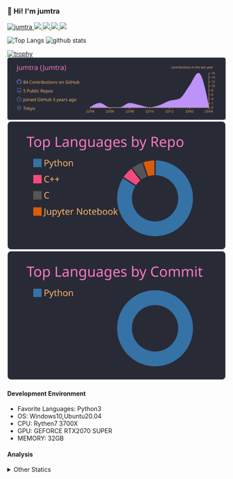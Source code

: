### 👋 Hi! I'm jumtra
<p align="left"> 
  <a href="https://github.com/jumtra/jumtra/">
    <img src="https://komarev.com/ghpvc/?username=jumtra" alt="jumtra" />
  </a>
  <a href="http://twitter.com/Jumtra1">
    <img height="20" src="https://img.shields.io/twitter/follow/Jumtra1?label=Twitter&logo=twitter&style=flat" />
  </a>
  <a href="https://github.com/jumtra">
    <img height="20" src="https://img.shields.io/github/followers/jumtra?label=follow&logo=github&style=flat" />
  </a>
  <a href="http://qiita.com/Jumtra">
    <img height="20" src="https://qiita-badge.apiapi.app/s/Jumtra/posts.svg" />
  </a>
  <a href="http://qiita.com/Jumtra">
    <img height="20" src="https://qiita-badge.apiapi.app/s/Jumtra/contributions.svg" />
  </a>
</p>

<p align="left"> 
  <img alt="Top Langs" height="150px" src="https://github-readme-stats.vercel.app/api/top-langs/?username=jumtra&layout=compact&count_private=true&show_icons=true&show_icons=true&theme=onedark" />
  <img alt="github stats" height="150px" src="https://github-readme-stats.vercel.app/api?username=jumtra&count_private=true&show_icons=true&show_icons=true&theme=onedark" />
</p>

[![trophy](https://github-profile-trophy.vercel.app/?username=jumtra&theme=gruvbox)](https://github.com/ryo-ma/github-profile-trophy)
[![](https://raw.githubusercontent.com/jumtra/jumtra/master/profile-summary-card-output/dracula/0-profile-details.svg)](https://github.com/vn7n24fzkq/github-profile-summary-cards)
[![](https://raw.githubusercontent.com/jumtra/jumtra/master/profile-summary-card-output/dracula/1-repos-per-language.svg)](https://github.com/vn7n24fzkq/github-profile-summary-cards)
[![](https://raw.githubusercontent.com/jumtra/jumtra/master/profile-summary-card-output/dracula/2-most-commit-language.svg)](https://github.com/vn7n24fzkq/github-profile-summary-cards)


#### Development Environment

- Favorite Languages: Python3
- OS: Windows10,Ubuntu20.04
- CPU: Rythen7 3700X
- GPU: GEFORCE RTX2070 SUPER
- MEMORY: 32GB

#### Analysis
<details>
  <summary>Other Statics</summary>
<!--START_SECTION:waka-->
![Code Time](http://img.shields.io/badge/Code%20Time-83%20hrs%2058%20mins-blue)

![Profile Views](http://img.shields.io/badge/Profile%20Views-0-blue)

**🐱 My GitHub Data** 

> 📦 393.9 kB Used in GitHub's Storage 
 > 
> 🏆 14 Contributions in the Year 2023
 > 
> 💼 Opted to Hire
 > 
> 📜 8 Public Repositories 
 > 
> 🔑 16 Private Repositories 
 > 
**I'm an Early 🐤** 

```text
🌞 Morning                14 commits          ██████░░░░░░░░░░░░░░░░░░░   22.95 % 
🌆 Daytime                24 commits          ██████████░░░░░░░░░░░░░░░   39.34 % 
🌃 Evening                23 commits          █████████░░░░░░░░░░░░░░░░   37.70 % 
🌙 Night                  0 commits           ░░░░░░░░░░░░░░░░░░░░░░░░░   00.00 % 
```
📅 **I'm Most Productive on Saturday** 

```text
Monday                   10 commits          ████░░░░░░░░░░░░░░░░░░░░░   16.39 % 
Tuesday                  1 commits           ░░░░░░░░░░░░░░░░░░░░░░░░░   01.64 % 
Wednesday                3 commits           █░░░░░░░░░░░░░░░░░░░░░░░░   04.92 % 
Thursday                 12 commits          █████░░░░░░░░░░░░░░░░░░░░   19.67 % 
Friday                   16 commits          ███████░░░░░░░░░░░░░░░░░░   26.23 % 
Saturday                 19 commits          ████████░░░░░░░░░░░░░░░░░   31.15 % 
Sunday                   0 commits           ░░░░░░░░░░░░░░░░░░░░░░░░░   00.00 % 
```


📊 **This Week I Spent My Time On** 

```text
🕑︎ Time Zone: Asia/Tokyo

💬 Programming Languages: 
Markdown                 10 hrs 36 mins      █████████████████████████   98.19 % 
SSH Config               11 mins             ░░░░░░░░░░░░░░░░░░░░░░░░░   01.78 % 
Other                    0 secs              ░░░░░░░░░░░░░░░░░░░░░░░░░   00.02 % 
Text                     0 secs              ░░░░░░░░░░░░░░░░░░░░░░░░░   00.02 % 

🔥 Editors: 
VS Code                  10 hrs 48 mins      █████████████████████████   100.00 % 

🐱‍💻 Projects: 
Softbank案件               10 hrs 48 mins      █████████████████████████   100.00 % 

💻 Operating System: 
Windows                  10 hrs 48 mins      █████████████████████████   100.00 % 
```

**I Mostly Code in Python** 

```text
Python                   21 repos            ██████████████████████░░░   87.50 % 
Jupyter Notebook         1 repo              █░░░░░░░░░░░░░░░░░░░░░░░░   04.17 % 
C                        1 repo              █░░░░░░░░░░░░░░░░░░░░░░░░   04.17 % 
C++                      1 repo              █░░░░░░░░░░░░░░░░░░░░░░░░   04.17 % 
```



**Timeline**

![Lines of Code chart](https://raw.githubusercontent.com/jumtra/jumtra/master/assets/bar_graph.png)


 Last Updated on 19/04/2023 19:33:41 UTC
<!--END_SECTION:waka-->
 </details>
